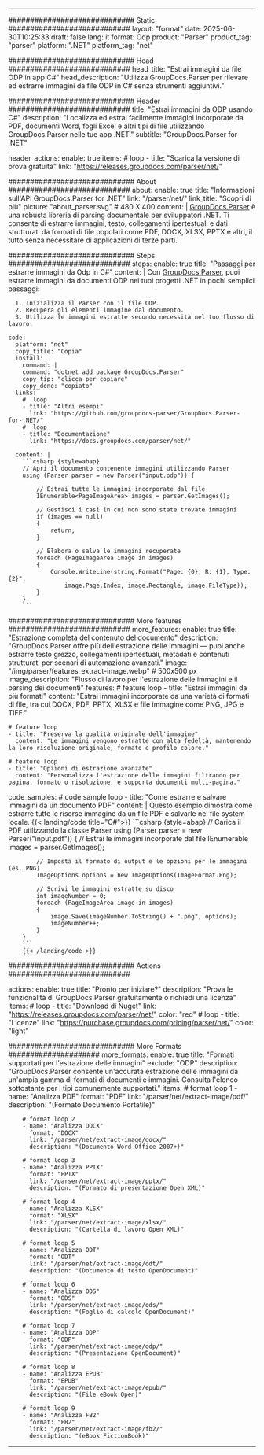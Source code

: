 


---
############################# Static ############################
layout: "format"
date:  2025-06-30T10:25:33
draft: false
lang: it
format: Odp
product: "Parser"
product_tag: "parser"
platform: ".NET"
platform_tag: "net"

############################# Head ############################
head_title: "Estrai immagini da file ODP in app C#"
head_description: "Utilizza GroupDocs.Parser per rilevare ed estrarre immagini da file ODP in C# senza strumenti aggiuntivi."

############################# Header ############################
title: "Estrai immagini da ODP usando C#" 
description: "Localizza ed estrai facilmente immagini incorporate da PDF, documenti Word, fogli Excel e altri tipi di file utilizzando GroupDocs.Parser nelle tue app .NET."
subtitle: "GroupDocs.Parser for .NET" 

header_actions:
  enable: true
  items:
    #  loop
    - title: "Scarica la versione di prova gratuita"
      link: "https://releases.groupdocs.com/parser/net/"
      
############################# About ############################
about:
    enable: true
    title: "Informazioni sull'API GroupDocs.Parser for .NET"
    link: "/parser/net/"
    link_title: "Scopri di più"
    picture: "about_parser.svg" # 480 X 400
    content: |
       [GroupDocs.Parser](/parser/net/) è una robusta libreria di parsing documentale per sviluppatori .NET. Ti consente di estrarre immagini, testo, collegamenti ipertestuali e dati strutturati da formati di file popolari come PDF, DOCX, XLSX, PPTX e altri, il tutto senza necessitare di applicazioni di terze parti.

############################# Steps ############################
steps:
    enable: true
    title: "Passaggi per estrarre immagini da Odp in C#"
    content: |
      Con [GroupDocs.Parser](/parser/net/), puoi estrarre immagini da documenti ODP nei tuoi progetti .NET in pochi semplici passaggi:
      
      1. Inizializza il Parser con il file ODP.
      2. Recupera gli elementi immagine dal documento.
      3. Utilizza le immagini estratte secondo necessità nel tuo flusso di lavoro.
   
    code:
      platform: "net"
      copy_title: "Copia"
      install:
        command: |
        command: "dotnet add package GroupDocs.Parser"
        copy_tip: "clicca per copiare"
        copy_done: "copiato"
      links:
        #  loop
        - title: "Altri esempi"
          link: "https://github.com/groupdocs-parser/GroupDocs.Parser-for-.NET/"
        #  loop
        - title: "Documentazione"
          link: "https://docs.groupdocs.com/parser/net/"
          
      content: |
        ```csharp {style=abap}
        // Apri il documento contenente immagini utilizzando Parser
        using (Parser parser = new Parser("input.odp")) {

            // Estrai tutte le immagini incorporate dal file
            IEnumerable<PageImageArea> images = parser.GetImages();

            // Gestisci i casi in cui non sono state trovate immagini
            if (images == null)
            {
                return;
            }

            // Elabora o salva le immagini recuperate
            foreach (PageImageArea image in images)
            {
                Console.WriteLine(string.Format("Page: {0}, R: {1}, Type: {2}", 
                    image.Page.Index, image.Rectangle, image.FileType));
            }
        }
        ```  

############################# More features ############################
more_features:
  enable: true
  title: "Estrazione completa del contenuto del documento"
  description: "GroupDocs.Parser offre più dell'estrazione delle immagini — puoi anche estrarre testo grezzo, collegamenti ipertestuali, metadati e contenuti strutturati per scenari di automazione avanzati."
  image: "/img/parser/features_extract-image.webp" # 500x500 px
  image_description: "Flusso di lavoro per l'estrazione delle immagini e il parsing dei documenti"
  features:
    # feature loop
    - title: "Estrai immagini da più formati"
      content: "Estrai immagini incorporate da una varietà di formati di file, tra cui DOCX, PDF, PPTX, XLSX e file immagine come PNG, JPG e TIFF."

    # feature loop
    - title: "Preserva la qualità originale dell'immagine"
      content: "Le immagini vengono estratte con alta fedeltà, mantenendo la loro risoluzione originale, formato e profilo colore."

    # feature loop
    - title: "Opzioni di estrazione avanzate"
      content: "Personalizza l'estrazione delle immagini filtrando per pagina, formato o risoluzione, e supporta documenti multi-pagina."
      
  code_samples:
    # code sample loop
    - title: "Come estrarre e salvare immagini da un documento PDF"
      content: |
        Questo esempio dimostra come estrarre tutte le risorse immagine da un file PDF e salvarle nel file system locale.
        {{< landing/code title="C#">}}
        ```csharp {style=abap}
        //  Carica il PDF utilizzando la classe Parser
        using (Parser parser = new Parser("input.pdf"))
        {
            // Estrai le immagini incorporate dal file
            IEnumerable<PageImageArea> images = parser.GetImages();

            // Imposta il formato di output e le opzioni per le immagini (es. PNG)
            ImageOptions options = new ImageOptions(ImageFormat.Png);

            // Scrivi le immagini estratte su disco
            int imageNumber = 0;
            foreach (PageImageArea image in images)
            {
                image.Save(imageNumber.ToString() + ".png", options);
                imageNumber++;
            }
        }
        ```
        {{< /landing/code >}}


############################# Actions ############################

actions:
  enable: true
  title: "Pronto per iniziare?"
  description: "Prova le funzionalità di GroupDocs.Parser gratuitamente o richiedi una licenza"
  items:
    #  loop
    - title: "Download di Nuget"
      link: "https://releases.groupdocs.com/parser/net/"
      color: "red"
        #  loop
    - title: "Licenze"
      link: "https://purchase.groupdocs.com/pricing/parser/net/"
      color: "light"


############################# More Formats #####################
more_formats:
    enable: true
    title: "Formati supportati per l'estrazione delle immagini"
    exclude: "ODP"
    description: "GroupDocs.Parser consente un'accurata estrazione delle immagini da un'ampia gamma di formati di documenti e immagini. Consulta l'elenco sottostante per i tipi comunemente supportati."
    items: 
        # format loop 1
        - name: "Analizza PDF"
          format: "PDF"
          link: "/parser/net/extract-image/pdf/"
          description: "(Formato Documento Portatile)"
          
        # format loop 2
        - name: "Analizza DOCX"
          format: "DOCX"
          link: "/parser/net/extract-image/docx/"
          description: "(Documento Word Office 2007+)"
          
        # format loop 3
        - name: "Analizza PPTX"
          format: "PPTX"
          link: "/parser/net/extract-image/pptx/"
          description: "(Formato di presentazione Open XML)"
          
        # format loop 4
        - name: "Analizza XLSX"
          format: "XLSX"
          link: "/parser/net/extract-image/xlsx/"
          description: "(Cartella di lavoro Open XML)"
          
        # format loop 5
        - name: "Analizza ODT"
          format: "ODT"
          link: "/parser/net/extract-image/odt/"
          description: "(Documento di testo OpenDocument)"
          
        # format loop 6
        - name: "Analizza ODS"
          format: "ODS"
          link: "/parser/net/extract-image/ods/"
          description: "(Foglio di calcolo OpenDocument)"
          
        # format loop 7
        - name: "Analizza ODP"
          format: "ODP"
          link: "/parser/net/extract-image/odp/"
          description: "(Presentazione OpenDocument)"
          
        # format loop 8
        - name: "Analizza EPUB"
          format: "EPUB"
          link: "/parser/net/extract-image/epub/"
          description: "(File eBook Open)"
          
        # format loop 9
        - name: "Analizza FB2"
          format: "FB2"
          link: "/parser/net/extract-image/fb2/"
          description: "(eBook FictionBook)"
         
          

---
